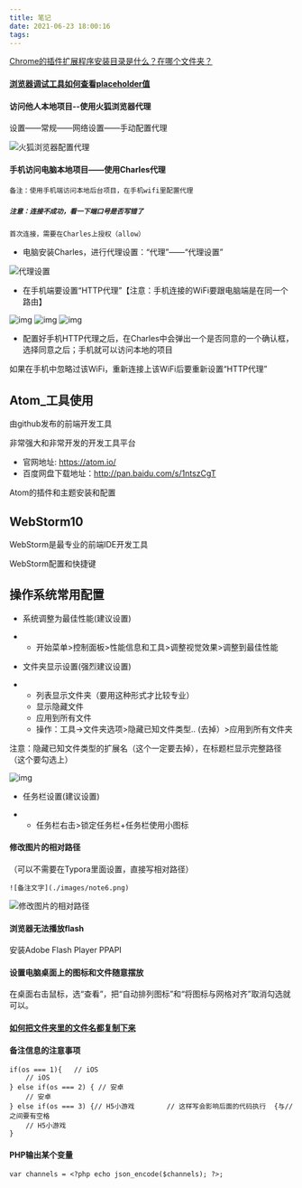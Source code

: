 ```yaml
---
title: 笔记
date: 2021-06-23 18:00:16
tags:
---
```


[Chrome的插件扩展程序安装目录是什么？在哪个文件夹？](https://blog.csdn.net/qq_34764577/article/details/81184628)

#### [浏览器调试工具如何查看placeholder值](https://blog.csdn.net/qq_36485978/article/details/97897798)

#### 访问他人本地项目--使用火狐浏览器代理

设置——常规——网络设置——手动配置代理

![火狐浏览器配置代理](https://raw.githubusercontent.com/winney07/Images/main/winney07.github.io/%E7%AC%94%E8%AE%B0/1.png)



#### 手机访问电脑本地项目——使用Charles代理

`备注：使用手机端访问本地后台项目，在手机wifi里配置代理`

##### `注意：连接不成功，看一下端口号是否写错了`

`首次连接，需要在Charles上授权（allow）`

- 电脑安装Charles，进行代理设置：“代理”——“代理设置”

![代理设置](https://raw.githubusercontent.com/winney07/Images/main/Note/Charles%E4%BB%A3%E7%90%86%E8%AE%BE%E7%BD%AE.png)

- 在手机端要设置“HTTP代理”【注意：手机连接的WiFi要跟电脑端是在同一个路由】

![img](https://raw.githubusercontent.com/winney07/Images/main/Note/%E5%BE%AE%E4%BF%A1%E5%9B%BE%E7%89%87_20210622185834.png) ![img](https://raw.githubusercontent.com/winney07/Images/main/Note/%E5%BE%AE%E4%BF%A1%E5%9B%BE%E7%89%87_202106221858341.png) ![img](https://raw.githubusercontent.com/winney07/Images/main/Note/%E5%BE%AE%E4%BF%A1%E5%9B%BE%E7%89%87_202106221858342.png)

- 配置好手机HTTP代理之后，在Charles中会弹出一个是否同意的一个确认框，选择同意之后；手机就可以访问本地的项目

如果在手机中忽略过该WiFi，重新连接上该WiFi后要重新设置“HTTP代理”

## Atom_工具使用

由github发布的前端开发工具

非常强大和非常开发的开发工具平台

- 官网地址: https://atom.io/
- 百度网盘下载地址：http://pan.baidu.com/s/1ntszCgT

Atom的插件和主题安装和配置



## WebStorm10

WebStorm是最专业的前端IDE开发工具

WebStorm配置和快捷键

## 操作系统常用配置

- 系统调整为最佳性能(建议设置)

- - 开始菜单>控制面板>性能信息和工具>调整视觉效果>调整到最佳性能

- 文件夹显示设置(强烈建议设置)

- - 列表显示文件夹（要用这种形式才比较专业）
  - 显示隐藏文件
  - 应用到所有文件
  - 操作：工具→文件夹选项>隐藏已知文件类型.. (去掉）>应用到所有文件夹

注意：隐藏已知文件类型的扩展名（这个一定要去掉），在标题栏显示完整路径（这个要勾选上）

![img](https://raw.githubusercontent.com/winney07/Images/main/winney07.github.io/%E7%AC%94%E8%AE%B0/2.png)



- 任务栏设置(建议设置)

- - 任务栏右击>锁定任务栏+任务栏使用小图标



#### 修改图片的相对路径

（可以不需要在Typora里面设置，直接写相对路径）

```
![备注文字](./images/note6.png)
```

![修改图片的相对路径](https://raw.githubusercontent.com/winney07/Images/main/winney07.github.io/%E7%AC%94%E8%AE%B0/3.png)

#### 浏览器无法播放flash 

安装Adobe Flash Player PPAPI

#### 设置电脑桌面上的图标和文件随意摆放

在桌面右击鼠标，选“查看”，把“自动排列图标”和“将图标与网格对齐”取消勾选就可以。

#### [如何把文件夹里的文件名都复制下来](https://jingyan.baidu.com/article/b24f6c82000491c7bfe5daff.html)



#### 备注信息的注意事项

```
if(os === 1){	// iOS
	// iOS
} else if(os === 2) { // 安卓
	// 安卓
} else if(os === 3) {// H5小游戏        // 这样写会影响后面的代码执行  {与//之间要有空格
	// H5小游戏
}
```

#### PHP输出某个变量

```
var channels = <?php echo json_encode($channels); ?>;
```

